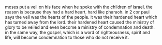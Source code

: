 moses put a veil on his face when he spoke with the children of israel. the reason
is because they had a hard heart, hard like pharaoh. in 2 cor paul says the veil was the
hearts of the people. it was their hardened heart which has turned away from the lord. their hardened heart caused the ministry of glory to be veiled and even become a ministry of condemnation and death. in the same way, the gospel, which is a word of righteousness, spirit and life, will become condemnation to those who do not receive it.

